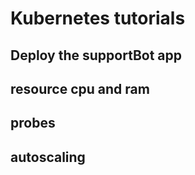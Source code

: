 # Kubernetes tutorials

## Deploy the supportBot app

## resource cpu and ram 

## probes

## autoscaling 